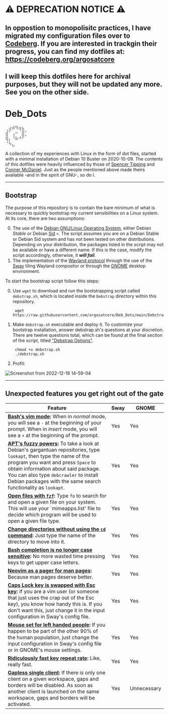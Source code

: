 # ⚠️ DEPRECATION NOTICE ⚠️
## In oppostion to monopolisitc practices, I have migrated my configuration files over to [Codeberg](https://codeberg.org/). If you are interested in trackgin their progress, you can find my dotfiles at: https://codeberg.org/argosatcore
## I will keep this dotfiles here for archival purposes, but they will not be updated any more. See you on the other side.

# Deb_Dots
⢀⣴⠾⠻⢶⣦⠀  
⣾⠁⢠⠒⠀⣿⡁  
⢿⡄⠘⠷⠚⠋⠀  
⠈⠳⣄⠀⠀⠀

A collection of my experiences with Linux in the form of dot files, started with a minimal installation of Debian 10 Buster on 2020-10-09. The contents of this dotfiles were heavily influenced by those of [Spencer Tipping](https://github.com/spencertipping/dotfiles) and [Conner McDaniel](https://github.com/connermcd/dotfiles). Just as the people mentioned above made theirs available -and in the spirit of GNU-, so do I.


---

## Bootstrap

 The purpose of this repository is to contain the bare minimum of what is necessary to quickly bootstrap my current sensibilities on a Linux system. At its core, there are two assumptions: 
 
 0. The use of the [Debian GNU/Linux Operating System](https://www.debian.org/), either Debian _Stable_ or Debian [Sid](https://wiki.debian.org/DebianUnstable) :skull:. The script assumes you are on a Debian Stable or Debian Sid system and has not been tested on other distributions. Depending on your distribution, the packages listed in the script may not be available or have a different name. If this is the case, modify the script accordingly, otherwise, it ***will fail***. 
 1. The implementation of the [Wayland protocol](https://wayland.freedesktop.org/) through the use of the [Sway](https://swaywm.org/) tiling Wayland compositor or through the [GNOME](https://www.gnome.org/) desktop environment.

To start the bootstrap script follow this steps:

0. Use `wget` to download and run the bootstrapping script called `debstrap.sh`, which is located inside the `Debstrap` directory within this repository.  

        wget https://raw.githubusercontent.com/argosatcore/Deb_Dots/main/Debstrap/debstrap.sh

1. Make `debstrap.sh` executable and deploy it. To customize your bootstrap installation, answer debstrap.sh's questions at your discretion. There are twelve questions total, which can be found at the final section of the script, titled ["Debstrap Options"](./Debstrap/debstrap.sh/#L239).

        chmod +x debstrap.sh
        ./debstrap.sh

3. Profit:

![Screenshot from 2022-12-16 14-59-04](https://user-images.githubusercontent.com/64110504/208188143-ea4d417b-9220-4e54-bf10-495bfe5d07aa.png)

---

## Unexpected features you get right out of the gate

| Feature                                                                                                                                                                                                                                                                                                                                                | Sway | GNOME       |
| ---                                                                                                                                                                                                                                                                                                                                                    | ---  | ---         |
| **[Bash's vim mode](./.bashrc/#L21):** When in _normal_ mode, you will see a `-` at the beginning of your prompt. When in _insert_ mode, you will see a `+` at the beginning of the prompt.                                                                                                                                                         | Yes  | Yes         |
| **[APT's fuzzy powers](./.bash_functions.sh/#L102):** To take a look at Debian's gargantuan repositories, type `lookapt`, then type the name of the program you want and press `Space` to obtain information about said package. You can also type `debcrawler` to install Debian packages with the same search functionality as `lookapt`.           | Yes  | Yes         |
| **[Open files with `fzf`](./.bash_functions.sh/#L64):** Type `fo` to search for and open a given file on your system. This will use your `mimeapps.list' file to decide which program will be used to open a given file type.                                                                                                                                                                                                                                                                                     | Yes  | Yes         |
| **[Change directories without using the `cd` command](./.bashrc/#L18):** Just type the name of the directory to move into it.                                                                                                                                                                                                                       | Yes  | Yes         |
| **[Bash completion is no longer case sensitive](./.inputrc/#L19):** No more wasted time pressing keys to get upper case letters.                                                                                                                                                                                                                       | Yes  | Yes         |
| **[Neovim as a pager for man pages](./.config/environment.d/envvars.conf/#L5):** Because man pages deserve better.                                                                                                                                                                                                                                     | Yes  | Yes         |
| **[Caps Lock key is swapped with Esc key](./.config/sway/config/#L97):** If you are a vim user (or someone that just uses the crap out of the Esc key), you know how handy this is. If you don't want this, just change it in the input configuration in Sway's config file.                                                                   | Yes  | Yes         |
| **[Mouse set for left handed people](./.config/sway/config/#L98):** If you happen to be part of the other 90% of the human population, just change the input configuration in Sway's config file or in GNOME's mouse settings.                                                                                                                      | Yes  | Yes         |
| **[Ridiculously fast key repeat rate](./.config/sway/config/#L102):** Like, really fast.                                                                                                                                                                                                                                                               | Yes  | Yes         |
| **[Gapless single client](./.config/sway/config/#L344):** If there is only one client on a given workspace, gaps and borders will be disabled. As soon as another client is launched on the same workspace, gaps and borders will be activated.                                                                                             | Yes  | Unnecessary |
